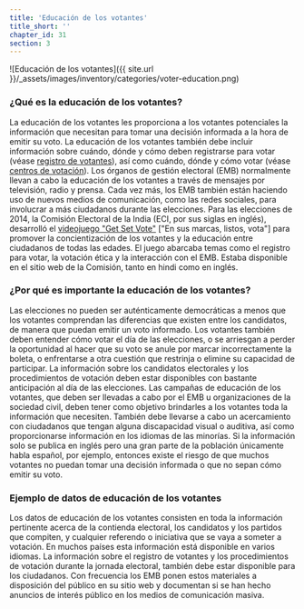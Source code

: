 ```yaml
---
title: 'Educación de los votantes'
title_short: ''
chapter_id: 31
section: 3
---
```


![Educación de los votantes]({{ site.url }}/\_assets/images/inventory/categories/voter-education.png)

### ¿Qué es la educación de los votantes?

La educación de los votantes les proporciona a los votantes potenciales la información que necesitan para tomar una decisión informada a la hora de emitir su voto. La educación de los votantes también debe incluir información sobre cuándo, dónde y cómo deben registrarse para votar (véase [registro de votantes](/es/guide/key-categories/voter-registration/)), así como cuándo, dónde y cómo votar (véase [centros de votación](/es/guide/key-categories/polling-stations/)). Los órganos de gestión electoral (EMB) normalmente llevan a cabo la educación de los votantes a través de mensajes por televisión, radio y prensa. Cada vez más, los EMB también están haciendo uso de nuevos medios de comunicación, como las redes sociales, para involucrar a más ciudadanos durante las elecciones. Para las elecciones de 2014, la Comisión Electoral de la India (ECI, por sus siglas en inglés), desarrolló el [videojuego "Get Set Vote"](http://eci.nic.in/eci_main1/Sveep/maze_english/index_english.html) \["En sus marcas, listos, vota"\] para promover la concientización de los votantes y la educación entre ciudadanos de todas las edades. El juego abarcaba temas como el registro para votar, la votación ética y la interacción con el EMB. Estaba disponible en el sitio web de la Comisión, tanto en hindi como en inglés.

### ¿Por qué es importante la educación de los votantes?

Las elecciones no pueden ser auténticamente democráticas a menos que los votantes comprendan las diferencias que existen entre los candidatos, de manera que puedan emitir un voto informado. Los votantes también deben entender cómo votar el día de las elecciones, o se arriesgan a perder la oportunidad al hacer que su voto se anule por marcar incorrectamente la boleta, o enfrentarse a otra cuestión que restrinja o elimine su capacidad de participar. La información sobre los candidatos electorales y los procedimientos de votación deben estar disponibles con bastante anticipación al día de las elecciones. Las campañas de educación de los votantes, que deben ser llevadas a cabo por el EMB u organizaciones de la sociedad civil, deben tener como objetivo brindarles a los votantes toda la información que necesiten. También debe llevarse a cabo un acercamiento con ciudadanos que tengan alguna discapacidad visual o auditiva, así como proporcionarse información en los idiomas de las minorías. Si la información solo se publica en inglés pero una gran parte de la población únicamente habla español, por ejemplo, entonces existe el riesgo de que muchos votantes no puedan tomar una decisión informada o que no sepan cómo emitir su voto.

### Ejemplo de datos de educación de los votantes

Los datos de educación de los votantes consisten en toda la información pertinente acerca de la contienda electoral, los candidatos y los partidos que compiten, y cualquier referendo o iniciativa que se vaya a someter a votación. En muchos países esta información está disponible en varios idiomas. La información sobre el registro de votantes y los procedimientos de votación durante la jornada electoral, también debe estar disponible para los ciudadanos. Con frecuencia los EMB ponen estos materiales a disposición del público en su sitio web y documentan si se han hecho anuncios de interés público en los medios de comunicación masiva.
